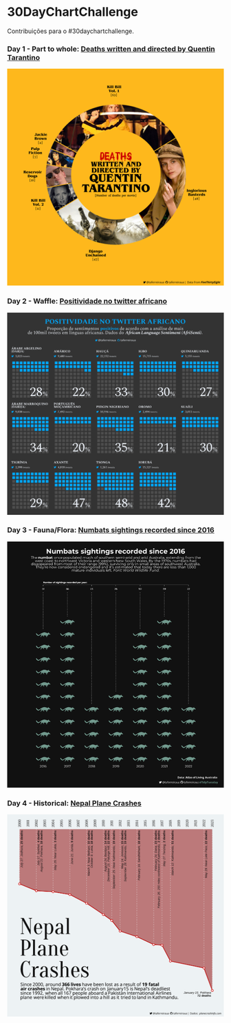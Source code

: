 # 30DayChartChallenge
Contribuições para o #30daychartchallenge.

### **Day 1 - Part to whole: [Deaths written and directed by Quentin Tarantino](Day1/Deaths-Tarantino.R)**
  ![Screenshot](Day1/Deaths-Tarantino.png)

### **Day 2 - Waffle: [Positividade no twitter africano](Day2/AfriSenti.R)**
  ![Screenshot](Day2/AfriSenti.png)

### **Day 3 - Fauna/Flora: [Numbats sightings recorded since 2016](https://github.com/taferreiraua/TidyTuesday/blob/main/2023/W10/07-03-2023-numbats.R)**
  ![Screenshot](https://github.com/taferreiraua/TidyTuesday/blob/main/2023/W10/07-03-2023-numbats.png)

### **Day 4 - Historical: [Nepal Plane Crashes](Day4/Nepal-Plane-Crashes.R)**
  ![Screenshot](Day4/Nepal-Plane-Crashes.png)
